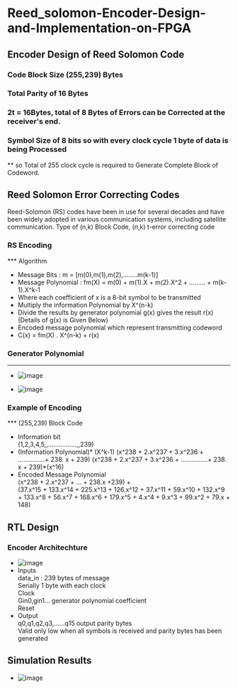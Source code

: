 # Reed_solomon-Encoder-Design-and-Implementation-on-FPGA

## Encoder Design of Reed Solomon Code
### Code Block Size (255,239) Bytes
### Total Parity of 16 Bytes
### 2t = 16Bytes, total of 8 Bytes of Errors can be Corrected at the receiver's end.
### Symbol Size of 8 bits so with every clock cycle 1 byte of data is being Processed
** so Total of 255 clock cycle is required to Generate Complete Block of Codeword.

## Reed Solomon Error Correcting Codes

Reed-Solomon (RS) codes have been in use for several decades and have been widely adopted in various communication systems, including satellite communication.
Type of (n,k) Block Code, (n,k) t-error correcting code

### RS Encoding
*** Algorithm
* Message Bits  :  m = [m(0),m(1),m(2),……..m(k-1)]
* Message Polynomial  :  fm(X) = m(0) + m(1).X + m(2).X^2 + ……… + m(k-1).X^k-1
* Where each coefficient of x is a 8-bit symbol to be transmitted
* Multiply the information Polynomial by X^(n-k) 
* Divide the results by generator polynomial g(x) gives the result r(x)  (Details of g(x) is Given Below) 
* Encoded message polynomial which represent transmitting codeword
* C(x) = fm(X) . X^(n-k) + r(x) 


### Generator Polynomial
***
* ![image](https://github.com/Lucky8882/Reed_solomon-Encoder-Design-and-Implementation-on-FPGA/assets/35170092/a9f0d971-7989-43b5-b509-7bbd498f4141)

* ![image](https://github.com/Lucky8882/Reed_solomon-Encoder-Design-and-Implementation-on-FPGA/assets/35170092/387e8189-2a3c-43ba-a060-958527598489)


### Example of Encoding
***  (255,239) Block Code
* Information bit  
     (1,2,3,4,5,,…………….,,239)
* (Information Polynomial)* (X^k-1)
   (x^238 + 2.x^237 + 3.x^236 + ……………+ 238. x + 239)
   (x^238 + 2.x^237 + 3.x^236 + ……………+ 238. x + 239)*(x^16)
* Encoded Message Polynomial  
   (x^238 + 2.x^237 + … + 238.x +239) +   
   (37.x^15 + 133.x^14 + 225.x^13 + 126.x^12 + 37.x^11 + 59.x^10 + 132.x^9 + 133.x^8 + 56.x^7 + 168.x^6 + 179.x^5 + 4.x^4 + 9.x^3 + 99.x^2 + 79.x  + 148)


## RTL Design

### Encoder Architechture
* ![image](https://github.com/Lucky8882/Reed_solomon-Encoder-Design-and-Implementation-on-FPGA/assets/35170092/ae5cbf2b-68aa-4b15-a3b8-1fa069a07fb2)
* Inputs  
   data_in : 239 bytes of message  
   Serially 1 byte with each clock  
   Clock  
   Gin0,gin1…    generator polynomial coefficient  
   Reset  
* Output    
   q0,q1,q2,q3,……q15     output parity bytes  
   Valid only low when all symbols is received and parity bytes has been generated  



## Simulation Results

* ![image](https://github.com/Lucky8882/Reed_solomon-Encoder-Design-and-Implementation-on-FPGA/assets/35170092/290380ea-639e-4d53-ab47-b1b1435ddb66)



